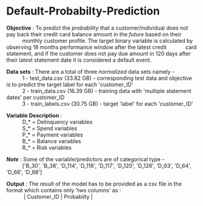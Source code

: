 # Default-Probabilty-Prediction
**Objective** :  To predict the *probability* that a customer/individual does not pay back their credit card balance amount in the *future* based on their &emsp;&emsp;&emsp;monthly customer profile. The target binary variable is calculated by observing 18 months performance window after the latest credit
&emsp;&emsp;&emsp; card statement, and if the customer does not pay due amount in 120 days after their latest statement date it is considered a default event.

**Data sets** : There are a total of three *normalized* data sets namely -<br>
&emsp;&emsp;&emsp;1 - test_data.csv (33.82 GB) - corresponding test data and objective is to predict the target label for each 'customer_ID' <br>
&emsp;&emsp;&emsp;2 - train_data.csv (16.39 GB) - training data with 'multiple statement dates' per customer_ID <br>
&emsp;&emsp;&emsp;3 - train_labels.csv (30.75 GB) - target 'label' for each 'customer_ID' <br>

**Variable Description** :<br>
&emsp;&emsp;&emsp;D_* = Delinquency variables <br>
&emsp;&emsp;&emsp;S_* = Spend variables <br>
&emsp;&emsp;&emsp;P_* = Payment variables <br>
&emsp;&emsp;&emsp;B_* = Balance variables <br>
&emsp;&emsp;&emsp;R_* = Risk variables <br>

**_Note_** : Some of the variable/predictors are of categorical type -<br>
&emsp;&emsp;&emsp;['B_30', 'B_38', 'D_114', 'D_116', 'D_117', 'D_120', 'D_126', 'D_63', 'D_64', 'D_66', 'D_68']<br>

**Output** : The result of the model has to be provided as a csv file in the format which contains only 'two columns' as :<br>
&emsp;&emsp;&emsp; | Customer_ID  |  Probabilty |  <br>
